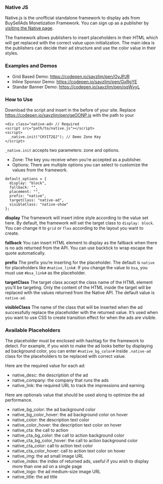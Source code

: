 ### Native JS
Native.js is the unofficial standalone framework to display ads from BuySellAds Monetization Framework. You can sign up as a publisher by [visiting the Native page](https://www.buysellads.com/publishers/native).

The framework allows publishers to insert placeholders in their HTML which will get replaced with the correct value upon initialization. The main idea is the publishers can decide their ad structure and use the color value in their styles.

### Examples and Demos
- Grid Based Demo: https://codepen.io/sayzlim/pen/OvJPJR
- Inline Sponsor Demo: https://codepen.io/sayzlim/pen/GxRgYE
- Standar Banner Demo: https://codepen.io/sayzlim/pen/oqWyyL


### How to Use
Download the script and insert in the before </head> of your site. Replace https://codepen.io/sayzlim/pen/geOONP.js with the path to your 

```
<div class="native-ad> // Required
<script src="path/to/native.js"></script>
<script>
  _native.init("CKYIT2QJ"); // Demo Zone Key
</script>
```


`_native.init` accepts two parameters: zone and options.

- Zone: The key you receive when you’re accepted as a publisher.
- Options: There are multiple options you can select to customize the values from the framework.

```
default_options = {
  display: "block",
  fallback: "",
  placement: "",
  prefix: "native",
  targetClass: "native-ad",
  visibleClass: "native-show"
};
```

**display**
The framework will insert inline style according to the value set here. By default, the framework will set the target class to `display: block`. You can change it to `grid` or `flex` according to the layout you want to create.

**fallback**
You can insert HTML element to display as the fallback when there is no ads returned from the API. You can use backtick to wrap escape the quote automatically.

**prefix**
The prefix you’re inserting for the placeholder. The default is `native` for placeholders like `#native_link#`. If you change the value to `bsa`, you must use `#bsa_link#` as the placeholder.

**targetClass**
The target class accept the class name of the HTML element you’ll be targeting. Only the content of the HTML inside the target will be replaced with the values returned from the Native API. The default value is `native-ad`.

**visibleClass**
The name of the class that will be inserted when the ad successfully replace the placeholder with the returned value. It’s used when you want to use CSS to create transition effect for when the ads are visible.

### Available Placeholders
The placeholder must be enclosed with hashtag for the framework to detect. For example, if you wish to make the ad looks better by displaying ad background color, you can enter `#native_bg_color#` inside `.native-ad` class for the placeholders to be replaced with correct value.

Here are the required value for each ad:
- native_desc: the description of the ad
- native_company: the company that runs the ads
- native_link: the required URL to track the impressions and earning

Here are optionals value that should be used along to optimize the ad performance.
- native_bg_color: the ad background color
- native_bg_color_hover: the ad background color on hover
- native_color: the description text color
- native_color_hover: the description text color on hover
- native_cta: the call to action
- native_cta_bg_color: the call to action background color
- native_cta_bg_color_hover: the call to action background color
- native_cta_color: call to action text color
- native_cta_color_hover: call to action text color on hover
- native_img: the ad small image URL
- native_index: the index of returned ads, useful if you wish to display more than one ad on a single page
- native_logo: the ad medium-size image URL
- native_title: the ad title